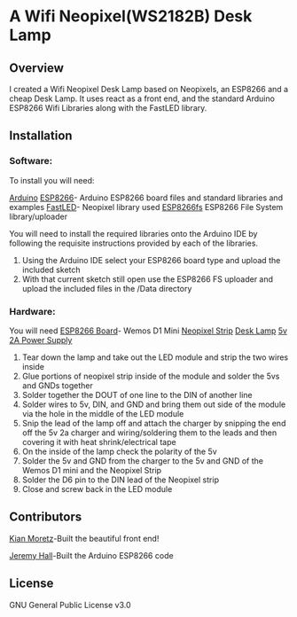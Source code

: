 # A Wifi Neopixel(WS2182B) Desk Lamp

## Overview

I created a Wifi Neopixel Desk Lamp based on Neopixels, an ESP8266 and a cheap Desk Lamp.
It uses react as a front end, and the standard Arduino ESP8266 Wifi Libraries along with the FastLED library.

## Installation

### Software:
To install you will need:

[Arduino](https://www.arduino.cc/)
[ESP8266](https://github.com/esp8266/Arduino)- Arduino ESP8266 board files and standard libraries and examples
[FastLED](https://github.com/jasoncoon/esp8266-fastled-webserver)- Neopixel library used
[ESP8266fs](https://github.com/esp8266/arduino-esp8266fs-plugin) ESP8266 File System library/uploader

You will need to install the required libraries onto the Arduino IDE by following the requisite instructions provided by each of the libraries.

1. Using the Arduino IDE select your ESP8266 board type and upload the included sketch
2. With that current sketch still open use the ESP8266 FS uploader and upload the included files in the /Data directory

### Hardware:
You will need
[ESP8266 Board](https://www.ebay.com/sch/i.html?_from=R40&_trksid=p2386202.m570.l1313.TR8.TRC1.A0.H0.Xwemos+d1+mini.TRS0&_nkw=wemos+d1+mini&_sacat=0)- Wemos D1 Mini
[Neopixel Strip](https://www.adafruit.com/product/2837)
[Desk Lamp](https://www.walmart.com/ip/Mainstays-LED-Desk-Lamp/49333225)
[5v 2A Power Supply](https://www.adafruit.com/product/1995)

1. Tear down the lamp and take out the LED module and strip the two wires inside
2. Glue portions of neopixel strip inside of the module and solder the 5vs and GNDs together
3. Solder together the DOUT of one line to the DIN of another line
4. Solder wires to 5v, DIN, and GND and bring them out side of the module via the hole in the middle of the LED module
5. Snip the lead of the lamp off and attach the charger by snipping the end off the 5v 2a charger and wiring/soldering them to the leads and then covering it with heat shrink/electrical tape
6. On the inside of the lamp check the polarity of the 5v
7. Solder the 5v and GND from the charger to the 5v and GND of the Wemos D1 mini and the Neopixel Strip
8. Solder the D6 pin to the DIN lead of the Neopixel strip
9. Close and screw back in the LED module

## Contributors
[Kian Moretz]( https://github.com/kmoretz)-Built the beautiful front end!

[Jeremy Hall]( https://github.com/Coldreactor64)-Built the Arduino ESP8266 code
## License
GNU General Public License v3.0
